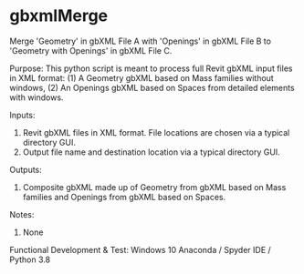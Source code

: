 # gbxmlMerge
Merge 'Geometry' in gbXML File A with 'Openings' in gbXML File B to 'Geometry with Openings' in gbXML File C.

Purpose: This python script is meant to process full Revit gbXML input files in XML format:
		 (1) A Geometry gbXML based on Mass families without windows,
		 (2) An Openings gbXML based on Spaces from detailed elements with windows.

Inputs:
1. Revit gbXML files in XML format. File locations are chosen via a typical directory GUI.
2. Output file name and destination location via a typical directory GUI.


Outputs:
1. Composite gbXML made up of Geometry from gbXML based on Mass families and Openings from gbXML based on Spaces.


Notes:
1. None


Functional Development & Test:
Windows 10
Anaconda / Spyder IDE / Python 3.8

